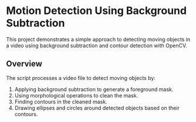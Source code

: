 # Motion Detection Using Background Subtraction

This project demonstrates a simple approach to detecting moving objects in a video using background subtraction and contour detection with OpenCV.

## Overview

The script processes a video file to detect moving objects by:

1. Applying background subtraction to generate a foreground mask.
2. Using morphological operations to clean the mask.
3. Finding contours in the cleaned mask.
4. Drawing ellipses and circles around detected objects based on their contours.
